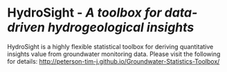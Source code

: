 HydroSight - _A toolbox for data-driven hydrogeological insights_
==============================

HydroSight is a highly flexible statistical toolbox for deriving quantitative insights value from groundwater monitoring data. Please visit the following for details: http://peterson-tim-j.github.io/Groundwater-Statistics-Toolbox/
